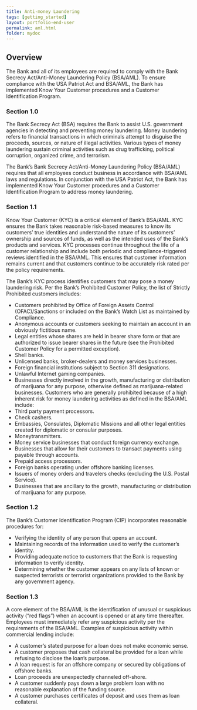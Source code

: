 ```yaml
---
title: Anti-money Laundering  
tags: [getting_started]
layout: portfolio-end-user
permalink: aml.html
folder: mydoc
---
```


## Overview

The Bank and all of its employees are required to comply with the Bank Secrecy Act/Anti-Money Laundering Policy (BSA/AML). To ensure compliance with the USA
Patriot Act and BSA/AML, the Bank has implemented Know Your Customer procedures
and a Customer Identification Program.

### Section 1.0

The Bank Secrecy Act (BSA) requires the Bank to assist U.S. government agencies
in detecting and preventing money laundering. Money laundering refers to
financial transactions in which criminals attempt to disguise the proceeds,
sources, or nature of illegal activities. Various types of money laundering
sustain criminal activities such as drug trafficking, political corruption,
organized crime, and terrorism.

The Bank’s Bank Secrecy Act/Anti-Money Laundering Policy (BSA/AML) requires that
all employees conduct business in accordance with BSA/AML laws and regulations.
In conjunction with the USA Patriot Act, the Bank has implemented Know Your
Customer procedures and a Customer Identification Program to address money
laundering.

### Section 1.1

Know Your Customer (KYC) is a critical element of Bank’s BSA/AML. KYC ensures
the Bank takes reasonable risk-based measures to know its customers’ true
identities and understand the nature of its customers’ ownership and sources of
funds, as well as the intended uses of the Bank’s products and services. KYC
processes continue throughout the life of a customer relationship and include
both periodic and compliance-triggered reviews identified in the BSA/AML. This
ensures that customer information remains current and that customers continue to
be accurately risk rated per the policy requirements.

The Bank’s KYC process identifies customers that may pose a money laundering
risk. Per the Bank’s Prohibited Customer Policy, the list of Strictly Prohibited customers includes:

* Customers prohibited by Office of Foreign Assets Control (OFAC)/Sanctions or included on the Bank’s Watch List as maintained by Compliance.
* Anonymous accounts or customers seeking to maintain an account in an obviously fictitious name.
* Legal entities whose shares are held in bearer share form or that are
authorized to issue bearer shares in the future (see the Prohibited Customer
Policy for a permitted exception).
* Shell banks.
* Unlicensed banks, broker-dealers and money services businesses.
* Foreign financial institutions subject to Section 311 designations.
* Unlawful Internet gaming companies.
* Businesses directly involved in the growth, manufacturing or distribution of marijuana for
any purpose, otherwise defined as marijuana-related businesses.
Customers who are generally prohibited because of a high inherent risk for money laundering activities as defined in the BSA/AML include:
* Third party payment processors.
* Check cashers.
* Embassies, Consulates, Diplomatic Missions and all other legal entities
created for diplomatic or consular purposes.
* Moneytransmitters.
* Money service businesses that conduct foreign currency exchange.
* Businesses that allow for their customers to transact payments using payable
through accounts.
* Prepaid access processors.
* Foreign banks operating under offshore banking licenses.
* Issuers of money orders and travelers checks (excluding the U.S. Postal
Service).
* Businesses that are ancillary to the growth, manufacturing or distribution of marijuana for any purpose.

### Section 1.2

The Bank’s Customer Identification Program (CIP) incorporates reasonable
procedures for:
* Verifying the identity of any person that opens an account.
* Maintaining records of the information used to verify the customer’s identity.
* Providing adequate notice to customers that the Bank is requesting information
to verify identity.
* Determining whether the customer appears on any lists of known or suspected terrorists or terrorist organizations provided to the Bank by any government
agency.

### Section 1.3

A core element of the BSA/AML is the identification of unusual or suspicious
activity (“red flags”) when an account is opened or at any time thereafter.
Employees must immediately refer any suspicious activity per the requirements of
the BSA/AML. Examples of suspicious activity within commercial lending include:

* A customer’s stated purpose for a loan does not make economic sense.
* A customer proposes that cash collateral be provided for a loan while refusing
to disclose the loan’s purpose.
* A loan request is for an offshore company or secured by obligations of
offshore banks.
* Loan proceeds are unexpectedly channeled off-shore.
* A customer suddenly pays down a large problem loan with no reasonable
explanation of
the funding source.
* A customer purchases certificates of deposit and uses them as loan collateral.
